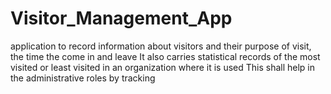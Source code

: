 # Visitor_Management_App
application to record information about visitors and their purpose of visit, the time the come in and leave
It also carries statistical records of the most visited or least visited in an organization where it is used
This shall help in the administrative roles by tracking
